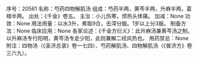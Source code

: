 序号：20561
名称：芍药四物解肌汤
组成：芍药半两，黄芩半两，升麻半两，葛根半两。
出处：《千金》卷五。
主治：小儿伤寒，烦热头体痛。
加减：None
功效：None
用法用量：以水3升，煮取9合，去滓分服。1岁以上分3服。
制备方法：None
临床应用：None
各家论述：《千金方衍义》：此升麻汤兼黄芩汤之制。以升麻汤专行阳明，黄芩汤专走少阳，此则兼解二经风热也。
用药禁忌：None
附注：四物汤（《圣济总录》卷一七四）、芍药解肌汤、四物解肌汤（《普济方》卷三六九）。
